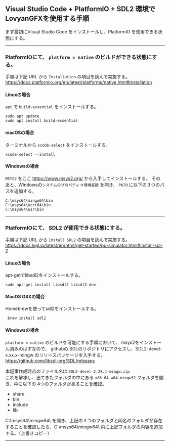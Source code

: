 
## Visual Studio Code + PlatformIO + SDL2 環境で LovyanGFXを使用する手順

まず最初にVisual Studio Code をインストールし、PlatformIO を使用できる状態にする。  

 ---

### PlatformIOにて、 `platform = native` のビルドができる状態にする。

手順は下記 URL から `Installation` の項目を読んで実施する。  
https://docs.platformio.org/en/latest/platforms/native.html#installation

#### Linuxの場合

`apt` で `build-essential` をインストールする。
```
sudo apt update
sudo apt install build-essential
```

#### macOSの場合
ターミナルから `xcode-select` をインストールする。
```
xcode-select --install
```

#### Windowsの場合
`MSYS2` をここ https://www.msys2.org/ から入手してインストールする。
そのあと、Windowsの`システムのプロパティ`->`環境変数` を開き、 `PATH` に以下の３つのパスを追加する。
```
C:\msys64\mingw64\bin
C:\msys64\ucrt64\bin
C:\msys64\usr\bin
```


 ---

### PlatformIOにて、 SDL2 が使用できる状態にする。

手順は下記 URL から `Install SDL2` の項目を読んで実施する。  
https://docs.lvgl.io/latest/en/html/get-started/pc-simulator.html#install-sdl-2


#### Linuxの場合

apt-getでlibsdl2をインストールする。

```
sudo apt-get install libsdl2 libsdl2-dev
```

#### MacOS OSXの場合

Homebrewを使ってsdl2をインストールする。
```
 brew install sdl2
```

#### Windowsの場合

`platform = native` のビルドを可能にする手順において、 msys2をインストール済みのはずなので、
githubの SDLのリポジトリにアクセスし、SDL2-devel-x.xx.x-mingw のリリースパッケージを入手する。  
https://github.com/libsdl-org/SDL/releases

本記事作成時点のファイル名は `SDL2-devel-2.28.1-mingw.zip`  
これを解凍し、出てきたフォルダの中にある `x86_64-w64-mingw32` フォルダを開き、中に以下の 4つのフォルダがあることを確認。
 - share
 - bin
 - include
 - lib

C:\msys64\mingw64\ を開き、上記の４つのフォルダと同名のフォルダが存在することを確認したら、C:\msys64\mingw64\ 内に上記フォルダの内容を追加する。（上書きコピー）

 ---




